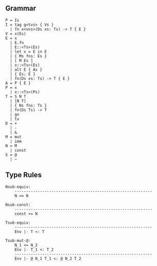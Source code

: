 ## Grammar ##

    P = Is
    I = tag g<tvs> { Vs }
      | fn x<vns>(Ds xs: Ts) -> T { E }
    V = x(Es)
    E = x
      | E.fn
      | E::<Ts>(Es)
      | let x = E in E
      | { Ms fns: Es }
      | [ M Es ]
      | x::<Ts>(Es)
      | alt E { As }
      | { Es; E }
      | fn(Ds xs: Ts) -> T { E }
    A = P { E }
    P = x
      | x::<Ts>(Ps)
    T = S N T
      | [N T]
      | { Ns fns: Ts }
      | fn(Ds Ts) -> T
      | gn
      | tv
    D = +
      | -
      | &
    M = mut
      | imm
    N = M
      | const
    S = @
      | ~

## Type Rules ##

    Nsub-equiv:
        ------------------------------------------------------------
        N <= N

    Nsub-const:
        ------------------------------------------------------------
        const <= N

    Tsub-equiv:
        ------------------------------------------------------------
        Env |- T <: T

    Tsub-mut-@:
        N_1 <= N_2
        Env |- T_1 <: T_2
        ------------------------------------------------------------
        Env |- @ N_1 T_1 <: @ N_2 T_2
    
## ##
